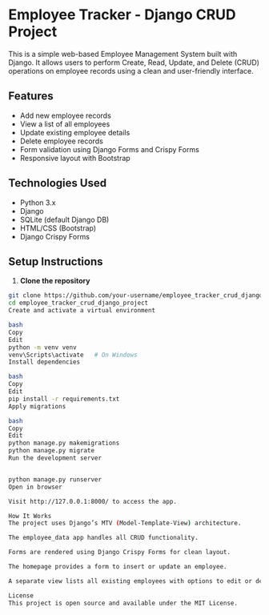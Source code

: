 # Employee Tracker - Django CRUD Project

This is a simple web-based Employee Management System built with Django. It allows users to perform Create, Read, Update, and Delete (CRUD) operations on employee records using a clean and user-friendly interface.

## Features

- Add new employee records
- View a list of all employees
- Update existing employee details
- Delete employee records
- Form validation using Django Forms and Crispy Forms
- Responsive layout with Bootstrap

## Technologies Used

- Python 3.x
- Django
- SQLite (default Django DB)
- HTML/CSS (Bootstrap)
- Django Crispy Forms



## Setup Instructions

1. **Clone the repository**

```bash
git clone https://github.com/your-username/employee_tracker_crud_django_project.git
cd employee_tracker_crud_django_project
Create and activate a virtual environment

bash
Copy
Edit
python -m venv venv
venv\Scripts\activate   # On Windows
Install dependencies

bash
Copy
Edit
pip install -r requirements.txt
Apply migrations

bash
Copy
Edit
python manage.py makemigrations
python manage.py migrate
Run the development server


python manage.py runserver
Open in browser

Visit http://127.0.0.1:8000/ to access the app.

How It Works
The project uses Django’s MTV (Model-Template-View) architecture.

The employee_data app handles all CRUD functionality.

Forms are rendered using Django Crispy Forms for clean layout.

The homepage provides a form to insert or update an employee.

A separate view lists all existing employees with options to edit or delete.

License
This project is open source and available under the MIT License.









